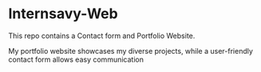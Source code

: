# Internsavy-Web
This repo contains a Contact form and Portfolio Website.

My portfolio website showcases my diverse projects, while a user-friendly contact form allows easy communication
